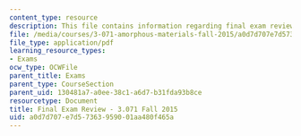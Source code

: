```yaml
---
content_type: resource
description: This file contains information regarding final exam review.
file: /media/courses/3-071-amorphous-materials-fall-2015/a0d7d707e7d57363959001aa480f465a_MIT3_071F14_FinalReview.pdf
file_type: application/pdf
learning_resource_types:
- Exams
ocw_type: OCWFile
parent_title: Exams
parent_type: CourseSection
parent_uid: 130481a7-a0ee-38c1-a6d7-b31fda93b8ce
resourcetype: Document
title: Final Exam Review - 3.071 Fall 2015
uid: a0d7d707-e7d5-7363-9590-01aa480f465a
---
```


